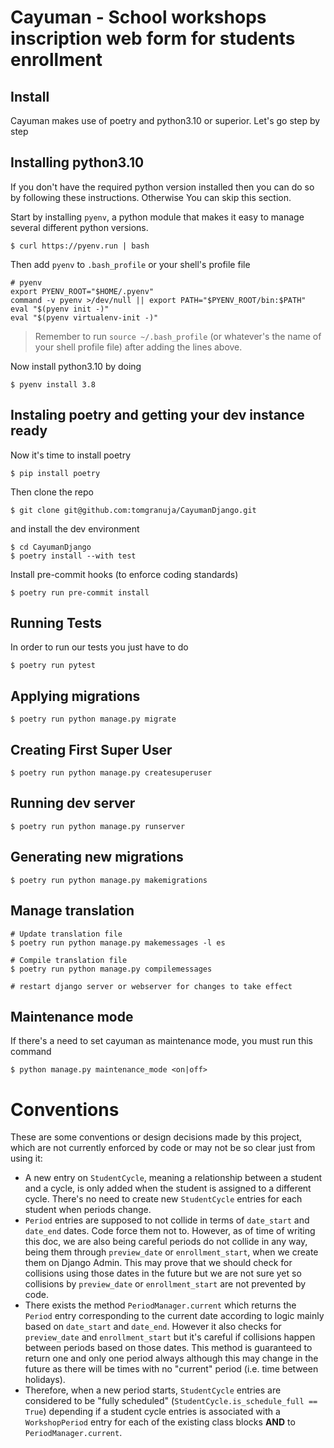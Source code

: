 # Cayuman - School workshops inscription web form for students enrollment

## Install

Cayuman makes use of poetry and python3.10 or superior. Let's go step by step

## Installing python3.10

If you don't have the required python version installed then you can do so by following these instructions. Otherwise You can skip this section.

Start by installing `pyenv`, a python module that makes it easy to manage several different python versions.

```console
$ curl https://pyenv.run | bash
```

Then add `pyenv` to `.bash_profile` or your shell's profile file

```console
# pyenv
export PYENV_ROOT="$HOME/.pyenv"
command -v pyenv >/dev/null || export PATH="$PYENV_ROOT/bin:$PATH"
eval "$(pyenv init -)"
eval "$(pyenv virtualenv-init -)"
```

> Remember to run `source ~/.bash_profile` (or whatever's the name of your shell profile file) after adding the lines above.

Now install python3.10 by doing

```console
$ pyenv install 3.8
```

## Instaling poetry and getting your dev instance ready

Now it's time to install poetry

```console
$ pip install poetry
```

Then clone the repo

```console
$ git clone git@github.com:tomgranuja/CayumanDjango.git
```

and install the dev environment

```console
$ cd CayumanDjango
$ poetry install --with test
```

Install pre-commit hooks (to enforce coding standards)

```console
$ poetry run pre-commit install
```

## Running Tests

In order to run our tests you just have to do

```console
$ poetry run pytest
```

## Applying migrations

```console
$ poetry run python manage.py migrate
```

## Creating First Super User

```console
$ poetry run python manage.py createsuperuser
```

## Running dev server

```console
$ poetry run python manage.py runserver
```

## Generating new migrations

```console
$ poetry run python manage.py makemigrations
```

## Manage translation

```console
# Update translation file
$ poetry run python manage.py makemessages -l es

# Compile translation file
$ poetry run python manage.py compilemessages

# restart django server or webserver for changes to take effect
```

## Maintenance mode

If there's a need to set cayuman as maintenance mode, you must run this command

```console
$ python manage.py maintenance_mode <on|off>
```

# Conventions

These are some conventions or design decisions made by this project, which are not currently enforced by code or may not be so clear just from using it:

* A new entry on `StudentCycle`, meaning a relationship between a student and a cycle, is only added when the student is assigned to a different cycle. There's no need to create new `StudentCycle` entries for each student when periods change.
* `Period` entries are supposed to not collide in terms of `date_start` and `date_end` dates. Code force them not to. However, as of time of writing this doc, we are also being careful periods do not collide in any way, being them through `preview_date` or `enrollment_start`, when we create them on Django Admin. This may prove that we should check for collisions using those dates in the future but we are not sure yet so collisions by `preview_date` or `enrollment_start` are not prevented by code.
* There exists the method `PeriodManager.current` which returns the `Period` entry corresponding to the current date according to logic mainly based on `date_start` and `date_end`. However it also checks for `preview_date` and `enrollment_start` but it's careful if collisions happen between periods based on those dates. This method is guaranteed to return one and only one period always although this may change in the future as there will be times with no "current" period (i.e. time between holidays).
* Therefore, when a new period starts, `StudentCycle` entries are considered to be "fully scheduled" (`StudentCycle.is_schedule_full == True`) depending if a student cycle entries is associated with a `WorkshopPeriod` entry for each of the existing class blocks **AND** to `PeriodManager.current`.
